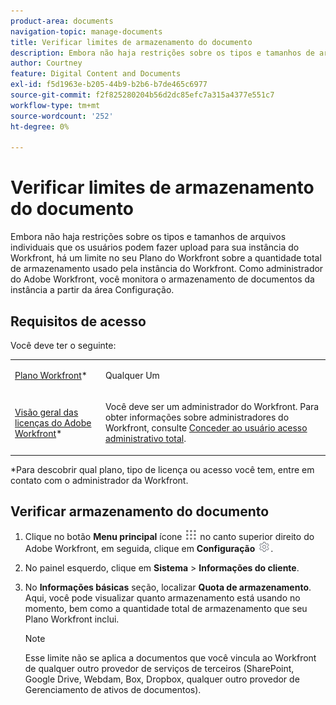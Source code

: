 ```yaml
---
product-area: documents
navigation-topic: manage-documents
title: Verificar limites de armazenamento do documento
description: Embora não haja restrições sobre os tipos e tamanhos de arquivos individuais que os usuários podem fazer upload para sua instância do Workfront, há um limite no seu Plano do Workfront sobre a quantidade total de armazenamento usado pela instância do Workfront. Como administrador do Adobe Workfront, você monitora o armazenamento de documentos da instância a partir da área Configuração.
author: Courtney
feature: Digital Content and Documents
exl-id: f5d1963e-b205-44b9-b2b6-b7de465c6977
source-git-commit: f2f825280204b56d2dc85efc7a315a4377e551c7
workflow-type: tm+mt
source-wordcount: '252'
ht-degree: 0%

---
```


# Verificar limites de armazenamento do documento

Embora não haja restrições sobre os tipos e tamanhos de arquivos individuais que os usuários podem fazer upload para sua instância do Workfront, há um limite no seu Plano do Workfront sobre a quantidade total de armazenamento usado pela instância do Workfront. Como administrador do Adobe Workfront, você monitora o armazenamento de documentos da instância a partir da área Configuração.

## Requisitos de acesso

Você deve ter o seguinte:

<table style="table-layout:auto"> 
 <col> 
 <col> 
 <tbody> 
  <tr data-mc-conditions=""> 
   <td role="rowheader"><a href="https://www.workfront.com/plans" target="_blank">Plano Workfront</a>*</td> 
   <td> <p>Qualquer Um</p> </td> 
  </tr> 
  <tr> 
   <td role="rowheader"><a href="../../administration-and-setup/add-users/access-levels-and-object-permissions/wf-licenses.md" class="MCXref xref">Visão geral das licenças do Adobe Workfront</a>*</td> 
   <td> <p>Você deve ser um administrador do Workfront. Para obter informações sobre administradores do Workfront, consulte <a href="../../administration-and-setup/add-users/configure-and-grant-access/grant-a-user-full-administrative-access.md" class="MCXref xref">Conceder ao usuário acesso administrativo total</a>.</p> </td> 
  </tr> 
 </tbody> 
</table>

&#42;Para descobrir qual plano, tipo de licença ou acesso você tem, entre em contato com o administrador da Workfront.

## Verificar armazenamento do documento

1. Clique no botão **Menu principal** ícone ![](assets/main-menu-icon.png) no canto superior direito do Adobe Workfront, em seguida, clique em **Configuração** ![](assets/gear-icon-settings.png).
1. No painel esquerdo, clique em **Sistema** > **Informações do cliente**.
1. No **Informações básicas** seção, localizar **Quota de armazenamento**. Aqui, você pode visualizar quanto armazenamento está usando no momento, bem como a quantidade total de armazenamento que seu Plano Workfront inclui.

   >[!NOTE]
   >
   >Esse limite não se aplica a documentos que você vincula ao Workfront de qualquer outro provedor de serviços de terceiros (SharePoint, Google Drive, Webdam, Box, Dropbox, qualquer outro provedor de Gerenciamento de ativos de documentos).
